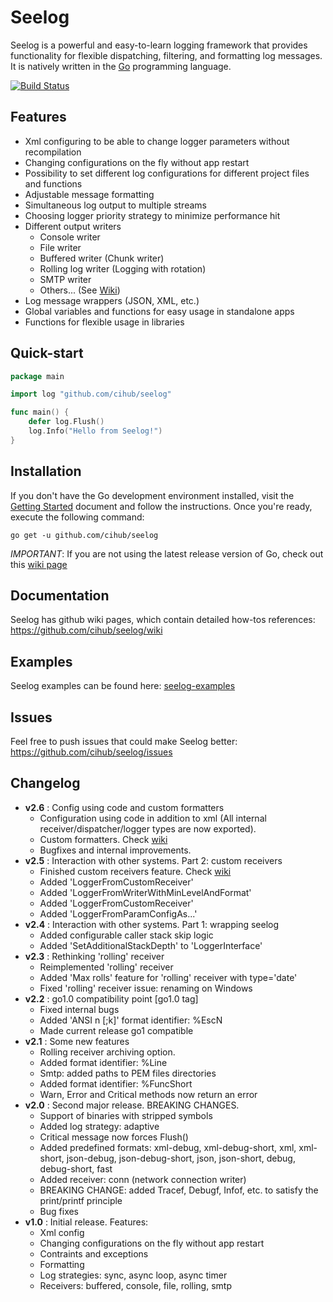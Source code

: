 Seelog
=======

Seelog is a powerful and easy-to-learn logging framework that provides functionality for flexible dispatching, filtering, and formatting log messages.
It is natively written in the [Go](http://golang.org/) programming language. 

[![Build Status](https://drone.io/github.com/cihub/seelog/status.png)](https://drone.io/github.com/cihub/seelog/latest)

Features
------------------

* Xml configuring to be able to change logger parameters without recompilation
* Changing configurations on the fly without app restart
* Possibility to set different log configurations for different project files and functions
* Adjustable message formatting
* Simultaneous log output to multiple streams
* Choosing logger priority strategy to minimize performance hit
* Different output writers
  * Console writer
  * File writer 
  * Buffered writer (Chunk writer)
  * Rolling log writer (Logging with rotation)
  * SMTP writer
  * Others... (See [Wiki](https://github.com/cihub/seelog/wiki))
* Log message wrappers (JSON, XML, etc.)
* Global variables and functions for easy usage in standalone apps
* Functions for flexible usage in libraries

Quick-start
-----------

```go
package main

import log "github.com/cihub/seelog"

func main() {
    defer log.Flush()
    log.Info("Hello from Seelog!")
}
```

Installation
------------

If you don't have the Go development environment installed, visit the 
[Getting Started](http://golang.org/doc/install.html) document and follow the instructions. Once you're ready, execute the following command:

```
go get -u github.com/cihub/seelog
```

*IMPORTANT*: If you are not using the latest release version of Go, check out this [wiki page](https://github.com/cihub/seelog/wiki/Notes-on-'go-get')

Documentation
---------------

Seelog has github wiki pages, which contain detailed how-tos references: https://github.com/cihub/seelog/wiki

Examples
---------------

Seelog examples can be found here: [seelog-examples](https://github.com/cihub/seelog-examples)

Issues
---------------

Feel free to push issues that could make Seelog better: https://github.com/cihub/seelog/issues

Changelog
---------------
* **v2.6** : Config using code and custom formatters
    * Configuration using code in addition to xml (All internal receiver/dispatcher/logger types are now exported).
    * Custom formatters. Check [wiki](https://github.com/cihub/seelog/wiki/Custom-formatters)
    * Bugfixes and internal improvements.
* **v2.5** : Interaction with other systems. Part 2: custom receivers
    * Finished custom receivers feature. Check [wiki](https://github.com/cihub/seelog/wiki/custom-receivers)
    * Added 'LoggerFromCustomReceiver'
    * Added 'LoggerFromWriterWithMinLevelAndFormat'
    * Added 'LoggerFromCustomReceiver'
    * Added 'LoggerFromParamConfigAs...' 
* **v2.4** : Interaction with other systems. Part 1: wrapping seelog
    * Added configurable caller stack skip logic
    * Added 'SetAdditionalStackDepth' to 'LoggerInterface'
* **v2.3** : Rethinking 'rolling' receiver
    * Reimplemented 'rolling' receiver
    * Added 'Max rolls' feature for 'rolling' receiver with type='date'
    * Fixed 'rolling' receiver issue: renaming on Windows
* **v2.2** : go1.0 compatibility point [go1.0 tag]
    * Fixed internal bugs
    * Added 'ANSI n [;k]' format identifier:  %EscN
    * Made current release go1 compatible 
* **v2.1** : Some new features
    * Rolling receiver archiving option.
    * Added format identifier: %Line
    * Smtp: added paths to PEM files directories
    * Added format identifier: %FuncShort
    * Warn, Error and Critical methods now return an error
* **v2.0** : Second major release. BREAKING CHANGES.
    * Support of binaries with stripped symbols
    * Added log strategy: adaptive
    * Critical message now forces Flush()
    * Added predefined formats: xml-debug, xml-debug-short, xml, xml-short, json-debug, json-debug-short, json, json-short, debug, debug-short, fast
    * Added receiver: conn (network connection writer)
    * BREAKING CHANGE: added Tracef, Debugf, Infof, etc. to satisfy the print/printf principle
    * Bug fixes
* **v1.0** : Initial release. Features:
    * Xml config
    * Changing configurations on the fly without app restart
    * Contraints and exceptions
    * Formatting
    * Log strategies: sync, async loop, async timer
    * Receivers: buffered, console, file, rolling, smtp



